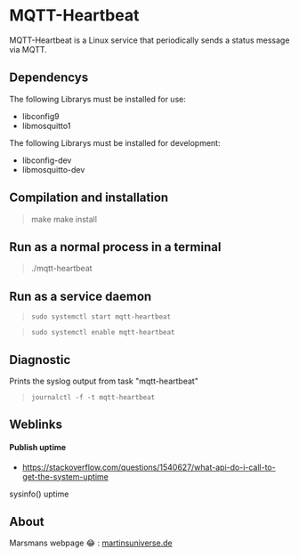 # MQTT-Heartbeat

MQTT-Heartbeat is a Linux service that periodically sends a status message via MQTT. 

## Dependencys

The following Librarys must be installed for use:

* libconfig9
* libmosquitto1

The following Librarys must be installed for development:

* libconfig-dev
* libmosquitto-dev


## Compilation and installation

>make
>make install

## Run as a normal process in a terminal

>./mqtt-heartbeat

## Run as a service daemon



>`sudo systemctl start mqtt-heartbeat`

>`sudo systemctl enable mqtt-heartbeat`  


## Diagnostic

Prints the syslog output from task "mqtt-heartbeat"

>`journalctl -f -t mqtt-heartbeat`

## Weblinks

#### Publish uptime

* https://stackoverflow.com/questions/1540627/what-api-do-i-call-to-get-the-system-uptime

sysinfo() uptime

## About

Marsmans webpage :joy: : [martinsuniverse.de](https://martinsuniverse.de)
